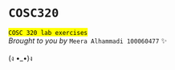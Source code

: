 # `COSC320`
<mark>`COSC 320 lab exercises`<br></mark>
*Brought to you by* `Meera Alhammadi 100060477` :sparkles:
<br> <br>
(ง •_•)ง
